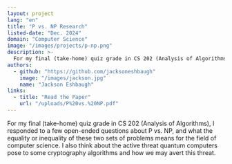 ```yaml
---
layout: project
lang: "en"
title: "P vs. NP Research"
listed-date: "Dec. 2024"
domain: "Computer Science"
image: "/images/projects/p-np.png"
description: >-
  For my final (take-home) quiz grade in CS 202 (Analysis of Algorithms), I responded to a few open-ended questions about P vs. NP, and what the equality or inequality of these two sets of problems means for the field of computer science. I also think about the active threat quantum computers pose to some cryptography algorithms and how we may avert this threat.
authors:
  - github: "https://github.com/jacksoneshbaugh"
    image: "/images/jackson.jpg"
    name: "Jackson Eshbaugh"
links:
  - title: "Read the Paper"
    url: "/uploads/P%20vs.%20NP.pdf"
---
```


For my final (take-home) quiz grade in CS 202 (Analysis of Algorithms), I responded to a few open-ended questions about
P vs. NP, and what the equality or inequality of these two sets of problems means for the field of computer science. I
also think about the active threat quantum computers pose to some cryptography algorithms and how we may avert this
threat.